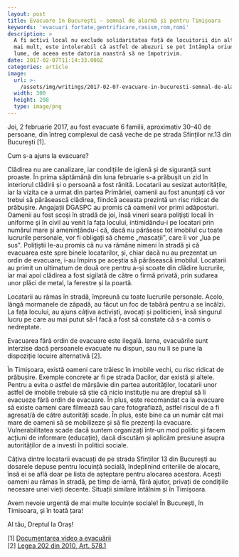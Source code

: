 ```yaml
---
layout: post
title: Evacuare în București — semnal de alarmă și pentru Timișoara
keywords: 'evacuari fortate,gentrificare,rasism,rom,romi'
description: >
  A fi activi local nu exclude solidaritatea față de locuitorii din alte orașe,
  mai mult, este intolerabil că astfel de abuzuri se pot întâmpla oriunde în
  lume, de aceea este datoria noastră să ne împotrivim.  
date: 2017-02-07T11:14:33.000Z
categories: article
image:
  url: >-
    /assets/img/writings/2017-02-07-evacuare-in-bucuresti-semnal-de-alarma-tm.png
  width: 300
  height: 208
  type: image/png
---
```


Joi, 2 februarie 2017, au fost evacuate 6 familii, aproximativ 30–40 de persoane, din întreg complexul de casă veche de pe strada Sfinților nr.13 din București [1].

Cum s-a ajuns la evacuare?

Clădirea nu are canalizare, iar condițiile de igienă și de siguranță sunt proaste. În prima săptămână din luna februarie s-a prăbușit un zid în interiorul clădirii și o persoană a fost rănită. Locatarii au sesizat autoritățile, iar la vizita ce a urmat din partea Primăriei, oamenii au fost anunțați că vor trebui să părăsească clădirea, fiindcă aceasta prezintă un risc ridicat de prăbușire. Angajații DGASPC au promis că oamenii vor primi adăposturi. Oamenii au fost scoși în stradă de joi, însă vineri seara polițiști locali în uniforme și în civil au venit la fața locului, intimidându-i pe locatari prin numărul mare și amenințându-i că, dacă nu părăsesc tot imobilul cu toate lucrurile personale, vor fi obligați să cheme „mascații", care îi vor „lua pe sus". Polițiștii le-au promis că nu va rămâne nimeni în stradă și că evacuarea este spre binele locatarilor, și, chiar dacă nu au prezentat un ordin de evacuare, i-au împins pe aceștia să părăsească imobilul. Locatarii au primit un ultimatum de două ore pentru a-și scoate din clădire lucrurile, iar mai apoi clădirea a fost sigilată de către o firmă privată, prin sudarea unor plăci de metal, la ferestre și la poartă.

Locatarii au rămas în stradă, împreună cu toate lucrurile personale. Acolo, lângă mormanele de zăpadă, au făcut un foc de tabără pentru a se încălzi. La fața locului, au ajuns câțiva activiști, avocați și politicieni, însă singurul lucru pe care au mai putut să-l facă a fost să constate că s-a comis o nedreptate.

Evacuarea fără ordin de evacuare este ilegală. Iarna, evacuările sunt interzise dacă persoanele evacuate nu dispun, sau nu li se pune la dispoziție locuire alternativă [2].

În Timișoara, există oameni care trăiesc în imobile vechi, cu risc ridicat de prăbușire. Exemple concrete ar fi pe strada Dacilor, dar există și altele. Pentru a evita o astfel de mârșăvie din partea autorităților, locatarii unor astfel de imobile trebuie să știe că nicio instituție nu are dreptul să îi evacueze fără ordin de evacuare. În plus, este recomandat ca la evacuare să existe oameni care filmează sau care fotografiază, astfel riscul de a fi agresat/ă de către autorități scade. În plus, este bine ca un număr cât mai mare de oameni să se mobilizeze și să fie prezenți la evacuare. Vulnerabilitatea scade dacă suntem organizați într-un mod politic și facem acțiuni de informare (educație), dacă discutăm și aplicăm presiune asupra autorităților de a investi în politici sociale.

Câțiva dintre locatarii evacuați de pe strada Sfinților 13 din București au dosarele depuse pentru locuință socială, îndeplinind criteriile de alocare, însă ei se află doar pe lista de așteptare pentru alocarea acestora. Acești oameni au rămas în stradă, pe timp de iarnă, fără ajutor, privați de condițiile necesare unei vieți decente. Situații similare întâlnim și în Timișoara.

Avem nevoie urgentă de mai multe locuințe sociale! În București, în Timisoara, și în toată țara!

Al tău, Dreptul la Oraș!

[1] [Documentarea video a evacuării](https://www.facebook.com/madalina.rosca.96/posts/10154918137453608)<br>
[2] [Legea 202 din 2010, Art. 578.1](http://www.dreptonline.ro/legislatie/legea_202_2010_masuri_pentru_accelerarea_solutionarii_proceselor_mica_reforma_a_justitiei.php)
